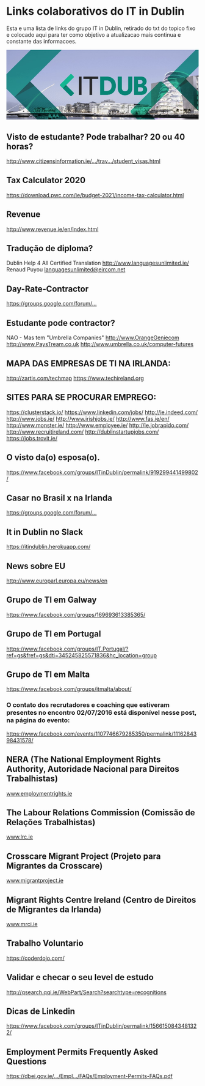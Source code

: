 # Links colaborativos do IT in Dublin
Esta e uma lista de links do grupo IT in Dublin, retirado do txt do topico fixo e colocado aqui para ter como objetivo a atualizacao mais continua e constante das informacoes.

!["It Dub logo"](_media/itdub.jpg)

## Visto de estudante? Pode trabalhar? 20 ou 40 horas?
http://www.citizensinformation.ie/…/trav…/student_visas.html

## Tax Calculator 2020
https://download.pwc.com/ie/budget-2021/income-tax-calculator.html

## Revenue
http://www.revenue.ie/en/index.html

## Tradução de diploma?
Dublin Help 4 All Certified Translation
http://www.languagesunlimited.ie/
Renaud Puyou languagesunlimited@eircom.net

## Day-Rate-Contractor
https://groups.google.com/forum/…

## Estudante pode contractor?
NAO - Mas tem "Umbrella Companies"
http://www.OrangeGeniecom
http://www.PaysTream.co.uk
http://www.umbrella.co.uk/computer-futures

## MAPA DAS EMPRESAS DE TI NA IRLANDA:
http://zartis.com/techmap
https://www.techireland.org

## SITES PARA SE PROCURAR EMPREGO:
https://clusterstack.io/
https://www.linkedin.com/jobs/
http://ie.indeed.com/
http://www.jobs.ie/
http://www.irishjobs.ie/
http://www.fas.ie/en/
http://www.monster.ie/
http://www.employee.ie/
http://ie.jobrapido.com/
http://www.recruitireland.com/
http://dublinstartupjobs.com/
https://jobs.trovit.ie/

## O visto da(o) esposa(o).
https://www.facebook.com/groups/ITinDublin/permalink/919299441499802/

## Casar no Brasil x na Irlanda
https://groups.google.com/forum/…

## It in Dublin no Slack
https://itindublin.herokuapp.com/

## News sobre EU
http://www.europarl.europa.eu/news/en

## Grupo de TI em Galway
https://www.facebook.com/groups/169693613385365/

## Grupo de TI em Portugal
https://www.facebook.com/groups/IT.Portugal/?ref=gs&fref=gs&dti=345245825571836&hc_location=group

## Grupo de TI em Malta
https://www.facebook.com/groups/itmalta/about/

### O contato dos recrutadores e coaching que estiveram presentes no encontro 02/07/2016 está disponível nesse post, na página do evento: 
https://www.facebook.com/events/1107746679285350/permalink/1116284398431578/


## NERA (The National Employment Rights Authority, Autoridade Nacional para Direitos Trabalhistas)
www.employmentrights.ie

## The Labour Relations Commission (Comissão de Relações Trabalhistas)
www.lrc.ie

## Crosscare Migrant Project (Projeto para Migrantes da Crosscare)
www.migrantproject.ie

## Migrant Rights Centre Ireland (Centro de Direitos de Migrantes da Irlanda)
www.mrci.ie

## Trabalho Voluntario
https://coderdojo.com/

## Validar e checar o seu level de estudo
http://qsearch.qqi.ie/WebPart/Search?searchtype=recognitions

## Dicas de Linkedin
https://www.facebook.com/groups/ITinDublin/permalink/1566150843481322/

## Employment Permits Frequently Asked Questions
https://dbei.gov.ie/…/Empl…/FAQs/Employment-Permits-FAQs.pdf



